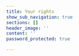 ```yaml
---
title: Your rights
show_sub_navigation: true
sections: []
header_image: ''
content: ''
password_protected: true

---
```

